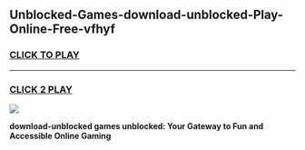 
## Unblocked-Games-download-unblocked-Play-Online-Free-vfhyf
<h3>
<a href="https://premium76.site?title=download-unblocked&ref=26A">CLICK TO PLAY</a></h3>
<hr>

<h3>
<a href="https://premium76.site?title=download-unblocked&ref=26A">CLICK 2 PLAY</a>
  
</h3>

<a href="https://premium76.site?title=download-unblocked&ref=26A"><img src="https://clearcache.store/games.png"></a>


**download-unblocked games unblocked: Your Gateway to Fun and Accessible Online Gaming**
